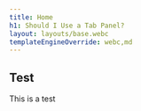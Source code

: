 ```yaml
---
title: Home
h1: Should I Use a Tab Panel?
layout: layouts/base.webc
templateEngineOverride: webc,md
---
```

## Test

This is a test
